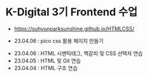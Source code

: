 # K-Digital 3기 Frontend 수업

+ https://suhyunparksunshine.github.io/HTMLCSS/

* 23.04.06 : pico css 활용 페이지 만들기
+ 23.04.06 : HTML 시맨틱태그, 책갈피 및 CSS 선택자 연습
+ 23.04.05 : HTML 및 Git 연습
+ 23.04.04 : HTML 구조 연습